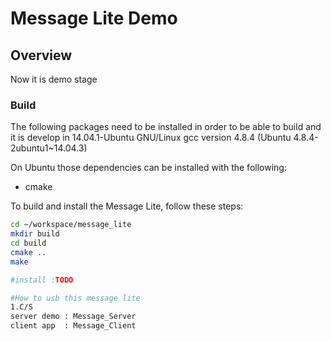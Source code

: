 # Message Lite Demo

## Overview

Now it is demo stage
### Build 

The following packages need to be installed in order to be able to build and
it is develop in 14.04.1-Ubuntu GNU/Linux
gcc version 4.8.4 (Ubuntu 4.8.4-2ubuntu1~14.04.3)

On Ubuntu those dependencies can be installed with the following:
- cmake

To build and install the Message Lite, follow these steps:

```bash
cd ~/workspace/message_lite
mkdir build
cd build
cmake ..
make

#install :TODO

#How to usb this message lite
1.C/S 
server demo : Message_Server
client app  : Message_Client

